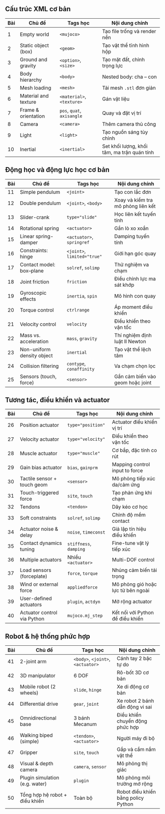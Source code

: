 
## Cấu trúc XML cơ bản 

| Bài | Chủ đề               | Tags học                   | Nội dung chính                              |
| --- | -------------------- | -------------------------- | ------------------------------------------- |
| 1   | Empty world          | `<mujoco>`                 | Tạo file trống và render nền                |
| 2   | Static object (box)  | `<geom>`                   | Tạo vật thể tĩnh hình hộp                   |
| 3   | Ground and gravity   | `<option>`, `<size>`       | Tạo mặt đất, chỉnh trọng lực                |
| 4   | Body hierarchy       | `<body>`                   | Nested body: cha – con                      |
| 5   | Mesh loading         | `<mesh>`                   | Tải mesh `.stl` đơn giản                    |
| 6   | Material and texture | `<material>`, `<texture>`  | Gán vật liệu                                |
| 7   | Frame & orientation  | `pos`, `quat`, `axisangle` | Quay và đặt vị trí                          |
| 8   | Camera               | `<camera>`                 | Thêm camera thủ công                        |
| 9   | Light                | `<light>`                  | Tạo nguồn sáng tùy chỉnh                    |
| 10  | Inertial             | `<inertial>`               | Set khối lượng, khối tâm, ma trận quán tính |

## Động học và động lực học cơ bản

| Bài | Chủ đề                     | Tags học                    | Nội dung chính                     |
| --- | -------------------------- | --------------------------- | ---------------------------------- |
| 11  | Simple pendulum            | `<joint>`                   | Tạo con lắc đơn                    |
| 12  | Double pendulum            | `<joint>`, `<body>`         | Xoay và kiểm tra mô phỏng liên kết |
| 13  | Slider-crank               | `type="slide"`              | Học liên kết tuyến tính            |
| 14  | Rotational spring          | `<actuator>`                | Gắn lò xo xoắn                     |
| 15  | Linear spring-damper       | `<actuator>`, `springref`   | Damping tuyến tính                 |
| 16  | Constraints: hinge         | `<joint>`, `limited="true"` | Giới hạn góc quay                  |
| 17  | Contact model: box–plane   | `solref`, `solimp`          | Thử nghiệm va chạm                 |
| 18  | Joint friction             | `friction`                  | Điều chỉnh lực ma sát khớp         |
| 19  | Gyroscopic effects         | `inertia`, `spin`           | Mô hình con quay                   |
| 20  | Torque control             | `ctrlrange`                 | Áp moment điều khiển               |
| 21  | Velocity control           | `velocity`                  | Điều khiển theo vận tốc            |
| 22  | Mass vs. acceleration      | `mass`, `gravity`           | Thí nghiệm định luật II Newton     |
| 23  | Non-uniform density object | `inertial`                  | Tạo vật thể lệch tâm               |
| 24  | Collision filtering        | `contype`, `conaffinity`    | Va chạm chọn lọc                   |
| 25  | Sensors (touch, force)     | `<sensor>`                  | Gắn cảm biến vào geom hoặc joint   |

## Tương tác, điều khiển và actuator

| Bài | Chủ đề                      | Tags học               | Nội dung chính                     |
| --- | --------------------------- | ---------------------- | ---------------------------------- |
| 26  | Position actuator           | `type="position"`      | Actuator điều khiển vị trí         |
| 27  | Velocity actuator           | `type="velocity"`      | Điều khiển theo vận tốc            |
| 28  | Muscle actuator             | `type="muscle"`        | Cơ bắp, đặc tính co rút            |
| 29  | Gain bias actuator          | `bias`, `gainprm`      | Mapping control input to force     |
| 30  | Tactile sensor + touch geom | `<sensor>`             | Mô phỏng tiếp xúc da/cảm ứng       |
| 31  | Touch-triggered force       | `site`, `touch`        | Tạo phản ứng khi chạm              |
| 32  | Tendons                     | `<tendon>`             | Dây kéo cơ học                     |
| 33  | Soft constraints            | `solref`, `solimp`     | Chỉnh độ mềm contact               |
| 34  | Actuator noise & delay      | `noise`, `timeconst`   | Giả lập tín hiệu điều khiển        |
| 35  | Contact dynamics tuning     | `stiffness`, `damping` | Fine-tune vật lý tiếp xúc          |
| 36  | Multiple actuators          | Nhiều `<actuator>`     | Multi-DOF control                  |
| 37  | Load sensors (forceplate)   | `force`, `torque`      | Nhúng cảm biến tải trọng           |
| 38  | Wind or external force      | `appliedforce`         | Mô phỏng gió hoặc lực từ bên ngoài |
| 39  | User-defined actuators      | `plugin`, `actdyn`     | Mở rộng actuator                   |
| 40  | Actuator control via Python | `mujoco.mj_step`       | Kết nối với Python để điều khiển   |


## Robot & hệ thống phức hợp

| Bài | Chủ đề                         | Tags học                          | Nội dung chính                      |
| --- | ------------------------------ | --------------------------------- | ----------------------------------- |
| 41  | 2-joint arm                    | `<body>`, `<joint>`, `<actuator>` | Cánh tay 2 bậc tự do                |
| 42  | 3D manipulator                 | 6 DOF                             | Rô-bốt 3D cơ bản                    |
| 43  | Mobile robot (2 wheels)        | `slide`, `hinge`                  | Xe di động cơ bản                   |
| 44  | Differential drive             | `gear`, `joint`                   | Xe robot 2 bánh dẫn động vi sai     |
| 45  | Omnidirectional base           | 3 bánh Mecanum                    | Điều khiển chuyển động phức hợp     |
| 46  | Walking biped (simple)         | `<tendon>`, `<actuator>`          | Người máy đi bộ                     |
| 47  | Gripper                        | `site`, `touch`                   | Gắp và cầm nắm vật thể              |
| 48  | Visual & depth camera          | `camera`, `sensor`                | Mô phỏng thị giác                   |
| 49  | Plugin simulation (e.g. water) | `plugin`                          | Mô phỏng môi trường mở rộng         |
| 50  | Tổng hợp hệ robot + điều khiển | Toàn bộ                           | Robot điều khiển bằng policy Python |
